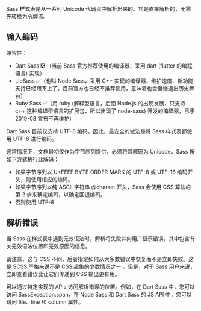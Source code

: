 Sass 样式表是从一系列 Unicode 代码点中解析出来的。它是直接解析的，无需先转换为令牌流。

## 输入编码

兼容性：

- Dart Sass :negative_squared_cross_mark: （当前 Sass 官方推荐使用的编译器，采用 dart (flutter 的编程语言) 实现）
- LibSass :white_check_mark:（也叫 Node Sass，采用 C++ 实现的编译器，维护速度、新功能支持已经跟不上了，目前官方也已经不推荐使用，意味着也会慢慢退出历史舞台）
- Ruby Sass :white_check_mark:（用 ruby (解释型语言，后面 Node.js 的出现发展，只支持 c++ 这种编译型语言的扩展包，所以出现了 node-sass) 开发的编译器，已于 2019-03 宣布不再维护）

Dart Sass 目前仅支持 UTF-8 编码。因此，最安全的做法是将 Sass 样式表都使用 UTF-8 进行编码。

通常情况下，文档最初仅作为字节序列提供，必须将其解码为 Unicode。Sass 按如下方式执行此解码：

- 如果字节序列以 U+FEFF BYTE ORDER MARK 的 UTF-8 或 UTF-16 编码开头，则使用相应的编码。
- 如果字节序列以纯 ASCII 字符串 @charset 开头，Sass 会使用 CSS 算法的第 2 步来确定编码，以确定回退编码。
- 否则使用 UTF-8

## 解析错误

当 Sass 在样式表中遇到无效语法时，解析将失败并向用户显示错误，其中包含有关无效语法位置和无效原因的信息。

请注意，这与 CSS 不同，后者指定如何从大多数错误中恢复而不是立即失败。这是 SCSS 严格来说不是 CSS 超集的少数情况之一 。但是，对于 Sass 用户来说，立即查看错误比让它们传递到 CSS 输出更有用。

可以通过特定实现的 APIs 访问解析错误的位置。例如，在 Dart Sass 中，您可以访问 SassException.span，在 Node Sass 和 Dart Sass 的 JS API 中，您可以访问 file、line 和 column 属性。
